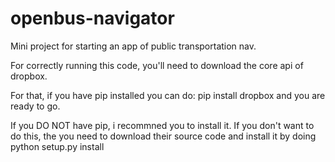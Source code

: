 # openbus-navigator
Mini project for starting an app of public transportation nav.

For correctly running this code, you'll need to download the core api of dropbox.

For that, if you have pip installed you can do: pip install dropbox
and you are ready to go. 

If you DO NOT have pip, i recommned you to install it. If you don't want to do this, the you need to download their source code and install it by doing python setup.py install
